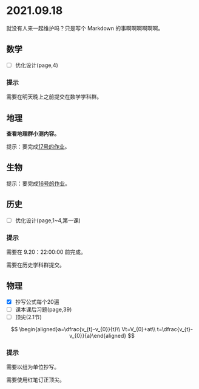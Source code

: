 # 2021.09.18

就没有人来一起维护吗？只是写个 Markdown 的事啊啊啊啊啊啊。

## 数学

* [ ] 优化设计\(page,4\)

### 提示

需要在明天晚上之前提交在数学学科群。

## 地理

**查看地理群小测内容。**

提示：要完成[17号的作业](https://yuioto.gitbook.io/homework/zuo-ye-dan/2021.09.16#sheng-wu)。

## 生物

提示：要完成[16号的作业](https://yuioto.gitbook.io/homework/zuo-ye-dan/2021.09.16#sheng-wu)。

## 历史

* [ ] 优化设计\(page,1~4,第一课\)

### 提示 

需要在 9.20：22:00:00 前完成。

需要在历史学科群提交。

## 物理

* [x] 抄写公式每个20遍
* [ ] 课本课后习题\(page,39\)
* [ ] 顶尖\(2.1节\)

$$
\begin{aligned}a=\dfrac{v_{t}-v_{0}}{t}\\
Vt=V_{0}+at\\
t=\dfrac{v_{t}-v_{0}}{a}\end{aligned}
$$

### 提示

需要以组为单位抄写。

需要使用红笔订正顶尖。



